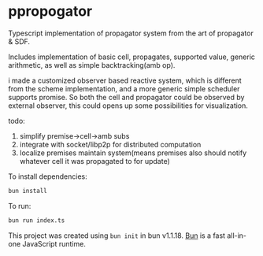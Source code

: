 # ppropogator


Typescript implementation of propagator system
from the art of propagator & SDF.

Includes implementation of basic cell, 
propagates, supported value, 
generic arithmetic, as well as
simple backtracking(amb op).

i made a customized observer based reactive system,
which is different from the scheme implementation,
and a more generic simple scheduler supports promise.
So both the cell and propagator could be observed by external observer,
this could opens up some possibilities for visualization.




todo:
1. simplify premise->cell->amb subs
2. integrate with socket/libp2p for distributed computation
3. localize premises maintain system(means premises also should notify whatever 
cell it was propagated to for update)




To install dependencies:

```bash
bun install
```

To run:

```bash
bun run index.ts
```

This project was created using `bun init` in bun v1.1.18. [Bun](https://bun.sh) is a fast all-in-one JavaScript runtime.
